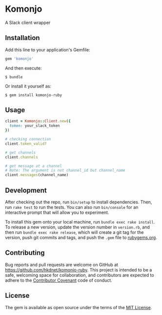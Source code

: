 # Komonjo

A Slack client wrapper

## Installation

Add this line to your application's Gemfile:

```ruby
gem 'komonjo'
```

And then execute:

    $ bundle

Or install it yourself as:

    $ gem install komonjo-ruby

## Usage

```ruby
client = Komonjo::Client.new({
  token: your_slack_token
})

# checking connection
client.token_valid?

# get channels
client.channels

# get message at a channel
# Note: The argument is not channel_id but channel_name
client.messages(channel_name)
```

## Development

After checking out the repo, run `bin/setup` to install dependencies. Then, run `rake test` to run the tests. You can also run `bin/console` for an interactive prompt that will allow you to experiment.

To install this gem onto your local machine, run `bundle exec rake install`. To release a new version, update the version number in `version.rb`, and then run `bundle exec rake release`, which will create a git tag for the version, push git commits and tags, and push the `.gem` file to [rubygems.org](https://rubygems.org).

## Contributing

Bug reports and pull requests are welcome on GitHub at https://github.com/hkdnet/komonjo-ruby. This project is intended to be a safe, welcoming space for collaboration, and contributors are expected to adhere to the [Contributor Covenant](http://contributor-covenant.org) code of conduct.


## License

The gem is available as open source under the terms of the [MIT License](http://opensource.org/licenses/MIT).
